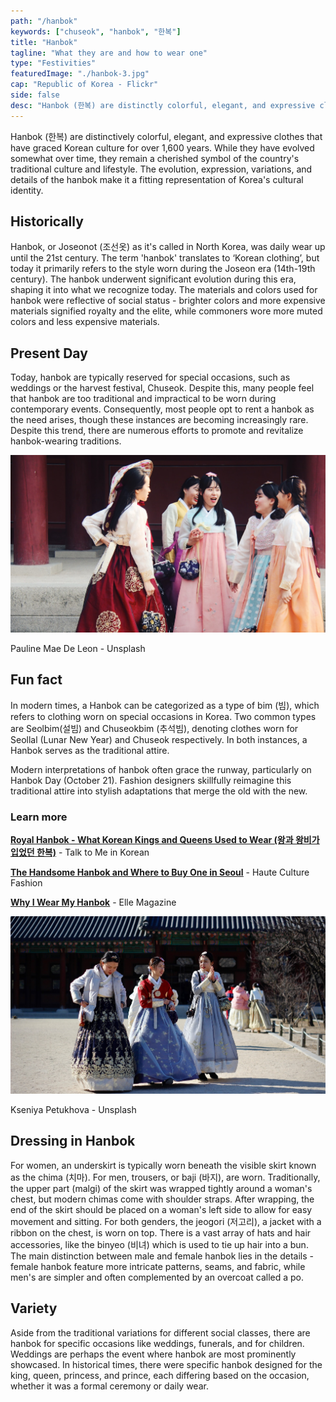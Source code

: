 ```yaml
---
path: "/hanbok"
keywords: ["chuseok", "hanbok", "한복"]
title: "Hanbok"
tagline: "What they are and how to wear one"
type: "Festivities"
featuredImage: "./hanbok-3.jpg"
cap: "Republic of Korea - Flickr"
side: false
desc: "Hanbok (한복) are distinctly colorful, elegant, and expressive clothes that have been around for over 1,600 years. They have evolved a little over time and remain a symbol of the country’s traditional culture and lifestyle. Hanbok are important to Korea’s cultural identity. Its evolution, expression, variations, and details form the outfit representative of Korea."
---
```


<p>
Hanbok (한복) are distinctively colorful, elegant, and expressive clothes that have graced Korean culture for over 1,600 years. While they have evolved somewhat over time, they remain a cherished symbol of the country's traditional culture and lifestyle. The evolution, expression, variations, and details of the hanbok make it a fitting representation of Korea's cultural identity.
</p>


<h2 class="blog-header--2 mt-5">Historically</h2>
<p>
Hanbok, or Joseonot (조선옷) as it's called in North Korea, was daily wear up until the 21st century. The term 'hanbok' translates to ‘Korean clothing’, but today it primarily refers to the style worn during the Joseon era (14th-19th century). The hanbok underwent significant evolution during this era, shaping it into what we recognize today. The materials and colors used for hanbok were reflective of social status - brighter colors and more expensive materials signified royalty and the elite, while commoners wore more muted colors and less expensive materials.
</p>

<h2 class="blog-header--2 mt-5">Present Day</h2>
<p class="blog-p">
Today, hanbok are typically reserved for special occasions, such as weddings or the harvest festival, Chuseok. Despite this, many people feel that hanbok are too traditional and impractical to be worn during contemporary events. Consequently, most people opt to rent a hanbok as the need arises, though these instances are becoming increasingly rare. Despite this trend, there are numerous efforts to promote and revitalize hanbok-wearing traditions.
</p>

![Hanbok-2](hanbok-2.jpg)
<p class="blog-cap">Pauline Mae De Leon - Unsplash</p>
<h2 class="blog-header--2">Fun fact</h2>
<p>
In modern times, a Hanbok can be categorized as a type of bim (빔), which refers to clothing worn on special occasions in Korea. Two common types are Seolbim(설빔) and Chuseokbim (추석빔), denoting clothes worn for Seollal (Lunar New Year) and Chuseok respectively. In both instances, a Hanbok serves as the traditional attire.
</p>
<p class="blog-p">
Modern interpretations of hanbok often grace the runway, particularly on Hanbok Day (October 21). Fashion designers skillfully reimagine this traditional attire into stylish adaptations that merge the old with the new.
</p>

<div class="blog-link__box">
    <h3 class="blog-link__header">Learn more</h3>
    <div class="blog-link__body">
        <p class="blog-link"><u><b><a href="https://www.youtube.com/watch?v=jue7fPFEq-0" target="_blank" rel="noopener noreferrer">Royal Hanbok - What Korean Kings and Queens Used to Wear (왕과 왕비가 입었던 한복)</a></b></u> - Talk to Me in Korean</p>
        <p class="blog-link"><u><b><a href="https://hauteculturefashion.com/where-to-rent-and-buy-a-hanbok-in-seoul/" target="_blank" rel="noopener noreferrer">The Handsome Hanbok and Where to Buy One in Seoul</a></b></u> - Haute Culture Fashion</p>
        <p class="blog-link"><u><b><a href="https://www.elle.com/fashion/a23315975/the-hanboks-tale-crystal-hana-kim/" target="_blank" rel="noopener noreferrer">Why I Wear My Hanbok</a></b></u> - Elle Magazine</p>
    </div>
</div>

![Hanbok-1](hanbok-1.jpg "hanbok")
<p class="blog-cap">Kseniya Petukhova - Unsplash</p>
<h2 class="blog-header--2">Dressing in Hanbok</h2>
<p>
For women, an underskirt is typically worn beneath the visible skirt known as the chima (치마). For men, trousers, or baji (바지), are worn. Traditionally, the upper part (malgi) of the skirt was wrapped tightly around a woman's chest, but modern chimas come with shoulder straps. After wrapping, the end of the skirt should be placed on a woman's left side to allow for easy movement and sitting. For both genders, the jeogori (저고리), a jacket with a ribbon on the chest, is worn on top. There is a vast array of hats and hair accessories, like the binyeo (비녀) which is used to tie up hair into a bun. The main distinction between male and female hanbok lies in the details - female hanbok feature more intricate patterns, seams, and fabric, while men's are simpler and often complemented by an overcoat called a po.
</p>

<h2 class="blog-header--2 mt-5">Variety</h2>
<p class="blog-p">
Aside from the traditional variations for different social classes, there are hanbok for specific occasions like weddings, funerals, and for children. Weddings are perhaps the event where hanbok are most prominently showcased. In historical times, there were specific hanbok designed for the king, queen, princess, and prince, each differing based on the occasion, whether it was a formal ceremony or daily wear.
</p>
